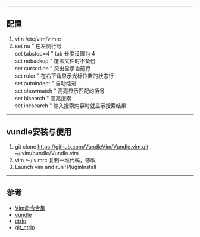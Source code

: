 ***
## 配置
1. vim /etc/vim/vimrc
2. set nu                     " 在左侧行号  
set tabstop=4              " tab 长度设置为 4  
set nobackup               " 覆盖文件时不备份  
set cursorline             " 突出显示当前行  
set ruler                  " 在右下角显示光标位置的状态行  
set autoindent             " 自动缩进  
set showmatch              " 高亮显示匹配的括号  
set hlsearch               " 高亮搜索  
set incsearch              " 输入搜索内容时就显示搜索结果    

***
## vundle安装与使用
1. git clone https://github.com/VundleVim/Vundle.vim.git ~/.vim/bundle/Vundle.vim
2. vim ～/.vimrc 复制一堆代码，修改
3. Launch vim and run :PluginInstall  

***
## 参考
- [Vim命令合集][]
- [vundle][]
- [ctrlp][]
- [git_ctrlp][]  

[Vim命令合集]:http://www.cnblogs.com/softwaretesting/archive/2011/07/12/2104435.html
[vundle]:https://github.com/VundleVim/Vundle.vim
[ctrlp]:http://www.boiajs.com/2014/12/17/vim-ctrlp
[git_ctrlp]: https://github.com/kien/ctrlp.vim
